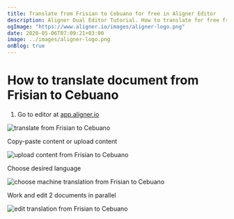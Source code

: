 ```yaml
---
title: Translate from Frisian to Cebuano for free in Aligner Editor
description: Aligner Dual Editor Tutorial. How to translate for free from Frisian to Cebuano. Aligner is multilingual document management platform. 
ogImage: "https://www.aligner.io/images/aligner-logo.png"
date: 2020-05-06T07:09:21+03:00
image: ../images/aligner-logo.png
onBlog: true
---
```


# How to translate document from Frisian to Cebuano

1. Go to editor at [app.aligner.io](https://app.aligner.io "Aligner App web page")

![translate from Frisian to Cebuano](../aligner-blank-editor.png "translate from Frisian to Cebuano")

Copy-paste content or upload content

![upload content from Frisian to Cebuano](../aligner-uploaded-document.png "upload content from Frisian to Cebuano")

Choose desired language

![choose machine translation from Frisian to Cebuano](../aligner-language-dropdown.png "choose machine translation from Frisian to Cebuano")

Work and edit 2 documents in parallel

![edit translation from Frisian to Cebuano](../aligner-double-sitded-editor.png "edit translation from Frisian to Cebuano")

